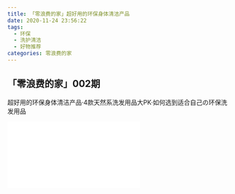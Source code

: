 ```yaml
---
title: 「零浪费的家」超好用的环保身体清洁产品
date: 2020-11-24 23:56:22
tags:
  - 环保
  - 洗护清洁
  - 好物推荐
categories: 零浪费的家
---
```


## 「零浪费的家」002期

超好用的环保身体清洁产品·4款天然系洗发用品大PK·如何选到适合自己の环保洗发用品

<iframe src="//player.bilibili.com/player.html?aid=800494018&bvid=BV1Ry4y1q7MB&cid=259329704&page=1" scrolling="no" border="0" frameborder="no" framespacing="0" allowfullscreen="true"> </iframe>
